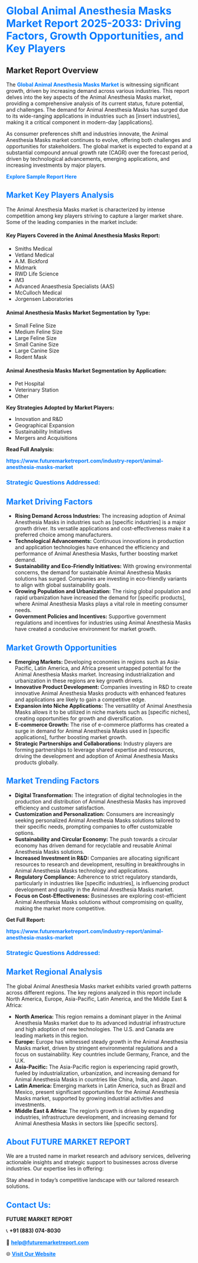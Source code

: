 <h1 style="color: #007BFF;">Global Animal Anesthesia Masks Market Report 2025-2033: Driving Factors, Growth Opportunities, and Key Players</h1>

<section id="overview">
<h2>Market Report Overview</h2>
<p>The <a href="https://www.futuremarketreport.com/industry-report/animal-anesthesia-masks-market" style="color: #007BFF; text-decoration: none;"><strong>Global Animal Anesthesia Masks Market</strong></a> is witnessing significant growth, driven by increasing demand across various industries. This report delves into the key aspects of the Animal Anesthesia Masks market, providing a comprehensive analysis of its current status, future potential, and challenges. The demand for Animal Anesthesia Masks has surged due to its wide-ranging applications in industries such as [insert industries], making it a critical component in modern-day [applications].</p>
<p>As consumer preferences shift and industries innovate, the Animal Anesthesia Masks market continues to evolve, offering both challenges and opportunities for stakeholders. The global market is expected to expand at a substantial compound annual growth rate (CAGR) over the forecast period, driven by technological advancements, emerging applications, and increasing investments by major players.</p>
</section>

<section id="overview">
<p><a href="https://www.futuremarketreport.com/request-sample/reportId=78062" style="color: #007BFF; text-decoration: none;"><strong>Explore Sample Report Here</strong></a></p>
</section>

<section id="key-players">
<h2 style="color: #007BFF;">Market Key Players Analysis</h2>
<p>The Animal Anesthesia Masks market is characterized by intense competition among key players striving to capture a larger market share. Some of the leading companies in the market include:</p>
<h4>Key Players Covered in the Animal Anesthesia Masks Report:</h4>
<ul><li>Smiths Medical</li><li>Vetland Medical</li><li>A.M. Bickford</li><li>Midmark</li><li>RWD Life Science</li><li>iM3</li><li>Advanced Anaesthesia Specialists (AAS)</li><li>McCulloch Medical</li><li>Jorgensen Laboratories</li></ul>
<h4>Animal Anesthesia Masks Market Segmentation by Type:</h4>
<ul><li>Small Feline Size</li><li>Medium Feline Size</li><li>Large Feline Size</li><li>Small Canine Size</li><li>Large Canine Size</li><li>Rodent Mask</li></ul>

<h4>Animal Anesthesia Masks Market Segmentation by Application:</h4>
<ul><li>Pet Hospital</li><li>Veterinary Station</li><li>Other</li></ul>
<p><strong>Key Strategies Adopted by Market Players:</strong></p>
<ul>
<li>Innovation and R&D</li>
<li>Geographical Expansion</li>
<li>Sustainability Initiatives</li>
<li>Mergers and Acquisitions</li>
</ul>
</section>

<section>
<p><strong>Read Full Analysis: </strong></p><a href="https://www.futuremarketreport.com/industry-report/animal-anesthesia-masks-market" style="color: #007BFF; text-decoration: none;"><strong>https://www.futuremarketreport.com/industry-report/animal-anesthesia-masks-market</strong></a>
<h3 style="color: #007BFF;">Strategic Questions Addressed:</h3>
</section>

<section id="driving-factors">
<h2 style="color: #007BFF;">Market Driving Factors</h2>
<ul>
<li><strong>Rising Demand Across Industries:</strong> The increasing adoption of Animal Anesthesia Masks in industries such as [specific industries] is a major growth driver. Its versatile applications and cost-effectiveness make it a preferred choice among manufacturers.</li>
<li><strong>Technological Advancements:</strong> Continuous innovations in production and application technologies have enhanced the efficiency and performance of Animal Anesthesia Masks, further boosting market demand.</li>
<li><strong>Sustainability and Eco-Friendly Initiatives:</strong> With growing environmental concerns, the demand for sustainable Animal Anesthesia Masks solutions has surged. Companies are investing in eco-friendly variants to align with global sustainability goals.</li>
<li><strong>Growing Population and Urbanization:</strong> The rising global population and rapid urbanization have increased the demand for [specific products], where Animal Anesthesia Masks plays a vital role in meeting consumer needs.</li>
<li><strong>Government Policies and Incentives:</strong> Supportive government regulations and incentives for industries using Animal Anesthesia Masks have created a conducive environment for market growth.</li>
</ul>
</section>

<section id="growth-opportunities">
<h2 style="color: #007BFF;">Market Growth Opportunities</h2>
<ul>
<li><strong>Emerging Markets:</strong> Developing economies in regions such as Asia-Pacific, Latin America, and Africa present untapped potential for the Animal Anesthesia Masks market. Increasing industrialization and urbanization in these regions are key growth drivers.</li>
<li><strong>Innovative Product Development:</strong> Companies investing in R&D to create innovative Animal Anesthesia Masks products with enhanced features and applications are likely to gain a competitive edge.</li>
<li><strong>Expansion into Niche Applications:</strong> The versatility of Animal Anesthesia Masks allows it to be utilized in niche markets such as [specific niches], creating opportunities for growth and diversification.</li>
<li><strong>E-commerce Growth:</strong> The rise of e-commerce platforms has created a surge in demand for Animal Anesthesia Masks used in [specific applications], further boosting market growth.</li>
<li><strong>Strategic Partnerships and Collaborations:</strong> Industry players are forming partnerships to leverage shared expertise and resources, driving the development and adoption of Animal Anesthesia Masks products globally.</li>
</ul>
</section>

<section id="trending-factors">
<h2 style="color: #007BFF;">Market Trending Factors</h2>
<ul>
<li><strong>Digital Transformation:</strong> The integration of digital technologies in the production and distribution of Animal Anesthesia Masks has improved efficiency and customer satisfaction.</li>
<li><strong>Customization and Personalization:</strong> Consumers are increasingly seeking personalized Animal Anesthesia Masks solutions tailored to their specific needs, prompting companies to offer customizable options.</li>
<li><strong>Sustainability and Circular Economy:</strong> The push towards a circular economy has driven demand for recyclable and reusable Animal Anesthesia Masks solutions.</li>
<li><strong>Increased Investment in R&D:</strong> Companies are allocating significant resources to research and development, resulting in breakthroughs in Animal Anesthesia Masks technology and applications.</li>
<li><strong>Regulatory Compliance:</strong> Adherence to strict regulatory standards, particularly in industries like [specific industries], is influencing product development and quality in the Animal Anesthesia Masks market.</li>
<li><strong>Focus on Cost-Effectiveness:</strong> Businesses are exploring cost-efficient Animal Anesthesia Masks solutions without compromising on quality, making the market more competitive.</li>
</ul>
</section>

<section>
<p><strong>Get Full Report: </strong></p><a href="https://www.futuremarketreport.com/industry-report/animal-anesthesia-masks-market" style="color: #007BFF; text-decoration: none;"><strong>https://www.futuremarketreport.com/industry-report/animal-anesthesia-masks-market</strong></a>
<h3 style="color: #007BFF;">Strategic Questions Addressed:</h3>
</section>


<section id="regional-analysis">
<h2 style="color: #007BFF;">Market Regional Analysis</h2>
<p>The global Animal Anesthesia Masks market exhibits varied growth patterns across different regions. The key regions analyzed in this report include North America, Europe, Asia-Pacific, Latin America, and the Middle East & Africa:</p>
<ul>
<li><strong>North America:</strong> This region remains a dominant player in the Animal Anesthesia Masks market due to its advanced industrial infrastructure and high adoption of new technologies. The U.S. and Canada are leading markets in this region.</li>
<li><strong>Europe:</strong> Europe has witnessed steady growth in the Animal Anesthesia Masks market, driven by stringent environmental regulations and a focus on sustainability. Key countries include Germany, France, and the U.K.</li>
<li><strong>Asia-Pacific:</strong> The Asia-Pacific region is experiencing rapid growth, fueled by industrialization, urbanization, and increasing demand for Animal Anesthesia Masks in countries like China, India, and Japan.</li>
<li><strong>Latin America:</strong> Emerging markets in Latin America, such as Brazil and Mexico, present significant opportunities for the Animal Anesthesia Masks market, supported by growing industrial activities and investments.</li>
<li><strong>Middle East & Africa:</strong> The region’s growth is driven by expanding industries, infrastructure development, and increasing demand for Animal Anesthesia Masks in sectors like [specific sectors].</li>
</ul>
</section>

<footer>
<h2 style="color: #007BFF;">About FUTURE MARKET REPORT</h2>
<p>We are a trusted name in market research and advisory services, delivering actionable insights and strategic support to businesses across diverse industries. Our expertise lies in offering:</p>

<p>Stay ahead in today’s competitive landscape with our tailored research solutions.</p>

<h2 style="color: #007BFF;">Contact Us:</h2>
<p><strong>FUTURE MARKET REPORT</strong></p>
<p>📞 <strong>+91 (883) 074-8030</strong></p>
<p>📧 <strong><a href="mailto:help@futuremarketreport.com" style="color: #007BFF;">help@futuremarketreport.com</a></strong></p>
<p>🌐 <strong><a href="https://www.futuremarketreport.com/" style="color: #007BFF;">Visit Our Website</a></strong></p>
</footer>